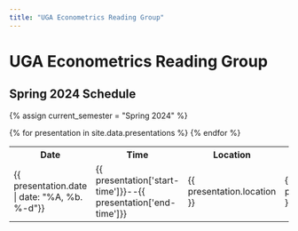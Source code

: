 ```yaml
---
title: "UGA Econometrics Reading Group"
---
```


# UGA Econometrics Reading Group

## Spring 2024 Schedule

{% assign current_semester = "Spring 2024" %}
<table>
  <tr>
    <th>Date</th>
    <th>Time</th>
    <th>Location</th>
    <th>Leader</th>
    <th>Title</th>
  </tr>
  {% for presentation in site.data.presentations %}
    <tr>
      <td>{{ presentation.date | date: "%A, %b. %-d"}}</td>
      <td>{{ presentation['start-time']}}--{{ presentation['end-time']}}</td>
      <td>{{ presentation.location }}</td>
      <td>{{ presentation.leader }}</td>
      <td><a href="{{ presentation.link }}">{{ presentation.title }}</a></td>
    </tr>
  {% endfor %}
</table>
